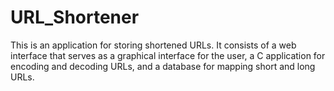 # URL_Shortener
This is an application for storing shortened URLs. It consists of a web interface that serves as a graphical interface for the user, a C application for encoding and decoding URLs, and a database for mapping short and long URLs.
